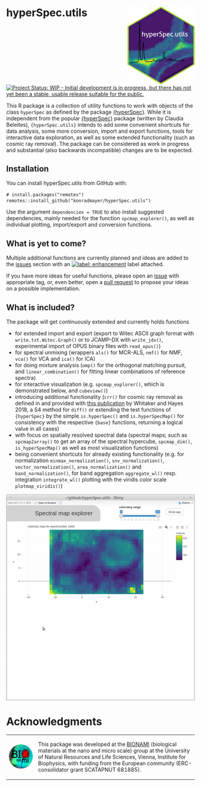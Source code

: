 
<!-- README.md is generated from README.Rmd. Please edit that file -->

# hyperSpec.utils <img src="man/figures/hexsticker.png" align="right" alt="" width="180" />

<!-- badges: start -->

[![Project Status: WIP - Initial development is in progress, but there
has not yet been a stable, usable release suitable for the
public.](https://www.repostatus.org/badges/latest/wip.svg)](https://www.repostatus.org/#wip)
<!-- badges: end -->

This R package is a collection of utility functions to work with objects
of the class `hyperSpec` as defined by the package
[{hyperSpec}](https://cran.r-project.org/package=hyperSpec). While it is
independent from the popular
[{hyperSpec}](https://cran.r-project.org/package=hyperSpec) package
(written by Claudia Beleites), `{hyperSpec.utils}` intends to add some
convenient shortcuts for data analysis, some more conversion, import and
export functions, tools for interactive data exploration, as well as
some extended functionality (such as cosmic ray removal). The package
can be considered as work in progress and substantial (also backwards
incompatible) changes are to be expected.

## Installation

You can install hyperSpec.utils from GitHub with:

    # install.packages("remotes")
    remotes::install_github("konradmayer/hyperSpec.utils")

Use the argument `dependencies = TRUE` to also install suggested
dependencies, mainly needed for the function `spcmap_explorer()`, as
well as individual plotting, import/export and conversion functions.

## What is yet to come?

Multiple additional functions are currently planned and ideas are added
to the [issues](https://github.com/konradmayer/hyperSpec.utils/issues)
section with an [![label:
enhancement](https://img.shields.io/badge/-enhancement-84b6eb.svg)](https://github.com/konradmayer/hyperspec.utils/issues?q=label%3Aenhancement)
label attached.

If you have more ideas for useful functions, please open an
[issue](https://github.com/konradmayer/hyperSpec.utils/issues) with
appropriate tag, or, even better, open a [pull
request](https://github.com/konradmayer/hyperspec.utils/pulls) to
propose your ideas on a possible implementation.

## What is included?

The package will get continuously extended and currently holds functions

  - for extended import and export (export to Witec ASCII graph format
    with `write.txt.Witec.Graph()` or to JCAMP-DX with `write_jdx()`,
    experimental import of OPUS binary files with `read_opus()`)
  - for spectral unmixing (wrappers `als()` for MCR-ALS, `nmf()` for
    NMF, `vca()` for VCA and `ica()` for ICA)
  - for doing mixture analysis (`omp()` for the orthogonal matching
    pursuit, and `linear_combination()` for fitting linear combinations
    of reference spectra)
  - for interactive visualization (e.g. `spcmap_explorer()`, which is
    demonstrated below, and `cubeview()`)
  - introducing additional functionality (`crr()` for cosmic ray removal
    as defined in and provided with [this
    publication](https://doi.org/10.1016/j.chemolab.2018.06.009) by
    Whitaker and Hayes 2018, a S4 method for `diff()` or extending the
    test functions of `{hyperSpec}` by the simple `is.hyperSpec()` and
    `is.hyperSpecMap()` for consistency with the respective `{base}`
    functions, returning a logical value in all cases)
  - with focus on spatially resolved spectral data (spectral maps; such
    as `spcmap2array()` to get an array of the spectral hypercube,
    `spcmap_dim()`, `is_hyperSpecMap()` as well as most visualization
    functions)
  - being convenient shortcuts for already existing functionality
    (e.g. for normalization `minmax_normalization()`,
    `snv_normalization()`, `vector_normalization()`,
    `area_normalization()` and `band_normalization()`, for band
    aggregation `aggregate_wl()` resp. integration `integrate_wl()`
    plotting with the viridis color scale `plotmap_viridis()`)

<img src="man/figures/spcmap_explorer.gif" width="700px" style="display: block; margin: auto;" />

# Acknowledgments

<table>

<tr>

<td>

<img src="man/figures/bionami.png" width="350">

</td>

<td>

This package was developed at the
<a href="http://www.bionami.at/">BIONAMI</a> (biological materials at
the nano and micro scale) group at the University of Natural Resources
and Life Sciences, Vienna, Institute for Biophysics, with funding from
the European community (ERC-consolidator grant SCATAPNUT 681885).

</td>

</tr>

</table>
